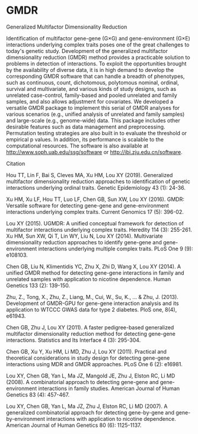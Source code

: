 # GMDR
Generalized Multifactor Dimensionality Reduction

Identification of multifactor gene-gene (G×G) and gene-environment (G×E) interactions underlying complex traits poses one of the great challenges to today's genetic study. Development of the generalized multifactor dimensionality reduction (GMDR) method provides a practicable solution to problems in detection of interactions. To exploit the opportunities brought by the availability of diverse data, it is in high demand to develop the corresponding GMDR software that can handle a breadth of phenotypes, such as continuous, count, dichotomous, polytomous nominal, ordinal, survival and multivariate, and various kinds of study designs, such as unrelated case-control, family-based and pooled unrelated and family samples, and also allows adjustment for covariates. We developed a versatile GMDR package to implement this serial of GMDR analyses for various scenarios (e.g., unified analysis of unrelated and family samples) and large-scale (e.g., genome-wide) data. This package includes other desirable features such as data management and preprocessing. Permutation testing strategies are also built in to evaluate the threshold or empirical p values. In addition, its performance is scalable to the computational resources. The software is also available at http://www.soph.uab.edu/ssg/software or http://ibi.zju.edu.cn/software.

Citation



Hou TT, Lin F, Bai S, Cleves MA, Xu HM, Lou XY (2019). Generalized multifactor dimensionality reduction approaches to identification of genetic interactions underlying ordinal traits. Genetic Epidemiology 43 (1): 24-36.

Xu HM, Xu LF, Hou TT, Luo LF, Chen GB, Sun XW, Lou XY (2016). GMDR: Versatile software for detecting gene-gene and gene-environment interactions underlying complex traits. Current Genomics 17 (5): 396-02.

Lou XY (2015). UGMDR: A unified conceptual framework for detection of multifactor interactions underlying complex traits. Heredity 114 (3): 255-261.
Xu HM, Sun XW, Qi T, Lin WY, Liu N, Lou XY (2014). Multivariate dimensionality reduction approaches to identify gene-gene and gene-environment interactions underlying multiple complex traits. PLoS One 9 (9): e108103.

Chen GB, Liu N, Klimentidis YC, Zhu X, Zhi D, Wang X, Lou XY (2014). A unified GMDR method for detecting gene-gene interactions in family and unrelated samples with application to nicotine dependence. Human Genetics 133 (2): 139-150.

Zhu, Z., Tong, X., Zhu, Z., Liang, M., Cui, W., Su, K., ... & Zhu, J. (2013). Development of GMDR-GPU for gene-gene interaction analysis and its application to WTCCC GWAS data for type 2 diabetes. PloS one, 8(4), e61943.

Chen GB, Zhu J, Lou XY (2011). A faster pedigree-based generalized multifactor dimensionality reduction method for detecting gene-gene interactions. Statistics and Its Interface 4 (3): 295-304.

Chen GB, Xu Y, Xu HM, Li MD, Zhu J, Lou XY (2011). Practical and theoretical considerations in study design for detecting gene-gene interactions using MDR and GMDR approaches. PLoS One 6 (2): e16981.

Lou XY, Chen GB, Yan L, Ma JZ, Mangold JE, Zhu J, Elston RC, Li MD (2008). A combinatorial approach to detecting gene-gene and gene-environment interactions in family studies. American Journal of Human Genetics 83 (4): 457-467.

Lou XY, Chen GB, Yan L, Ma JZ, Zhu J, Elston RC, Li MD (2007). A generalized combinatorial approach for detecting gene-by-gene and gene-by-environment interactions with application to nicotine dependence. American Journal of Human Genetics 80 (6): 1125-1137.
